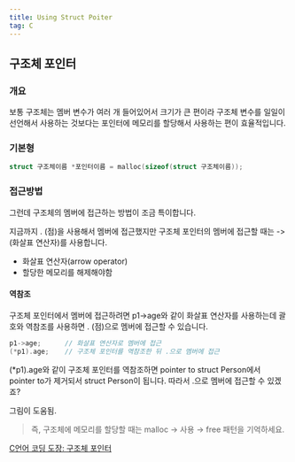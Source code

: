 ```yaml
---
title: Using Struct Poiter 
tag: C
---
```




## 구조체 포인터

### 개요

보통 구조체는 멤버 변수가 여러 개 들어있어서 크기가 큰 편이라 구조체 변수를 일일이 선언해서 사용하는 것보다는 포인터에 메모리를 할당해서 사용하는 편이 효율적입니다. 

### 기본형

```c
struct 구조체이름 *포인터이름 = malloc(sizeof(struct 구조체이름));
```

### 접근방법

그런데 구조체의 멤버에 접근하는 방법이 조금 특이합니다. 

지금까지 . (점)을 사용해서 멤버에 접근했지만 구조체 포인터의 멤버에 접근할 때는 -> (화살표 연산자)를 사용합니다.

+ 화살표 연산자(arrow operator)
+ 할당한 메모리를 해제해야함

#### 역참조

구조체 포인터에서 멤버에 접근하려면 p1->age와 같이 화살표 연산자를 사용하는데 괄호와 역참조를 사용하면 . (점)으로 멤버에 접근할 수 있습니다.

```c
p1->age;      // 화살표 연산자로 멤버에 접근
(*p1).age;    // 구조체 포인터를 역참조한 뒤 .으로 멤버에 접근
```

(*p1).age와 같이 구조체 포인터를 역참조하면 pointer to struct Person에서 pointer to가 제거되서 struct Person이 됩니다. 따라서 .으로 멤버에 접근할 수 있겠죠?

그림이 도움됨. 

> 즉, 구조체에 메모리를 할당할 때는 malloc → 사용 → free 패턴을 기억하세요.



[C언어 코딩 도장: 구조체 포인터](https://dojang.io/mod/page/view.php?id=418)

